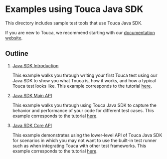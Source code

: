 # Examples using Touca Java SDK

This directory includes sample test tools that use Touca Java SDK.

If you are new to Touca, we recommend starting with our
[documentation website](https://touca.io/docs).

## Outline

1.  [Java SDK Introduction](./01_java_minimal)

    This example walks you through writing your first Touca test using our Java
    SDK to show you what Touca is, how it works, and how a typical Touca test
    looks like. This example corresponds to the tutorial
    [here](https://touca.io/docs/basics/).

2.  [Java SDK Main API](./02_java_main_api)

    This example walks you through using Touca Java SDK to capture the behavior
    and performance of your code for different test cases. This example
    corresponds to the tutorial [here](https://touca.io/docs/sdk/main-api).

3.  [Java SDK Core API](./03_java_core_api)

    This example demonstrates using the lower-level API of Touca Java SDK for
    scenarios in which you may not want to use the built-in test runner such as
    when integrating Touca with other test frameworks. This example corresponds
    to the tutorial [here](https://touca.io/docs/sdk/core-api).

